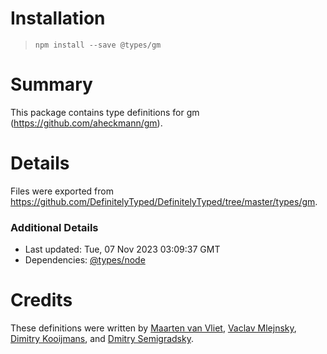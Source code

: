 # Installation
> `npm install --save @types/gm`

# Summary
This package contains type definitions for gm (https://github.com/aheckmann/gm).

# Details
Files were exported from https://github.com/DefinitelyTyped/DefinitelyTyped/tree/master/types/gm.

### Additional Details
 * Last updated: Tue, 07 Nov 2023 03:09:37 GMT
 * Dependencies: [@types/node](https://npmjs.com/package/@types/node)

# Credits
These definitions were written by [Maarten van Vliet](https://github.com/maartenvanvliet), [Vaclav Mlejnsky](https://github.com/mlejva), [Dimitry Kooijmans](https://github.com/mrcageman), and [Dmitry Semigradsky](https://github.com/Semigradsky).
